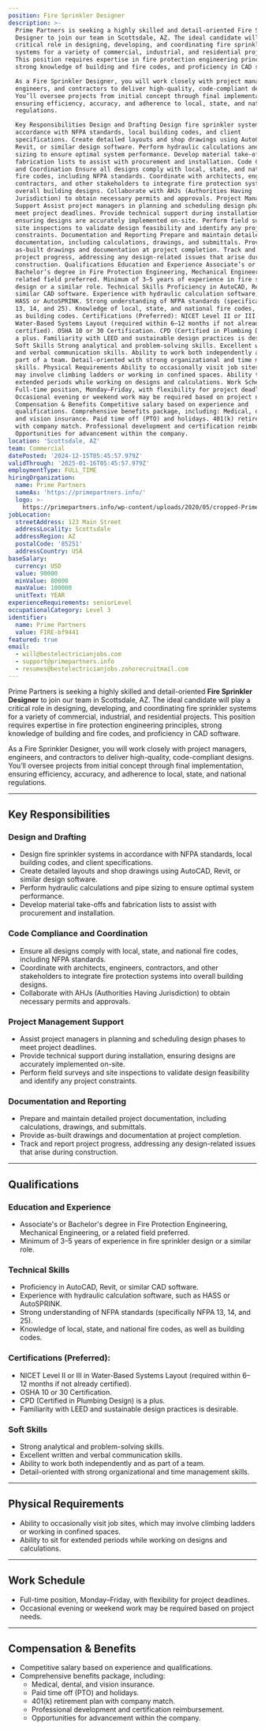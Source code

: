 ```yaml
---
position: Fire Sprinkler Designer
description: >-
  Prime Partners is seeking a highly skilled and detail-oriented Fire Sprinkler
  Designer to join our team in Scottsdale, AZ. The ideal candidate will play a
  critical role in designing, developing, and coordinating fire sprinkler
  systems for a variety of commercial, industrial, and residential projects.
  This position requires expertise in fire protection engineering principles,
  strong knowledge of building and fire codes, and proficiency in CAD software.

  As a Fire Sprinkler Designer, you will work closely with project managers,
  engineers, and contractors to deliver high-quality, code-compliant designs.
  You’ll oversee projects from initial concept through final implementation,
  ensuring efficiency, accuracy, and adherence to local, state, and national
  regulations.

  Key Responsibilities Design and Drafting Design fire sprinkler systems in
  accordance with NFPA standards, local building codes, and client
  specifications. Create detailed layouts and shop drawings using AutoCAD,
  Revit, or similar design software. Perform hydraulic calculations and pipe
  sizing to ensure optimal system performance. Develop material take-offs and
  fabrication lists to assist with procurement and installation. Code Compliance
  and Coordination Ensure all designs comply with local, state, and national
  fire codes, including NFPA standards. Coordinate with architects, engineers,
  contractors, and other stakeholders to integrate fire protection systems into
  overall building designs. Collaborate with AHJs (Authorities Having
  Jurisdiction) to obtain necessary permits and approvals. Project Management
  Support Assist project managers in planning and scheduling design phases to
  meet project deadlines. Provide technical support during installation,
  ensuring designs are accurately implemented on-site. Perform field surveys and
  site inspections to validate design feasibility and identify any project
  constraints. Documentation and Reporting Prepare and maintain detailed project
  documentation, including calculations, drawings, and submittals. Provide
  as-built drawings and documentation at project completion. Track and report
  project progress, addressing any design-related issues that arise during
  construction. Qualifications Education and Experience Associate’s or
  Bachelor’s degree in Fire Protection Engineering, Mechanical Engineering, or a
  related field preferred. Minimum of 3–5 years of experience in fire sprinkler
  design or a similar role. Technical Skills Proficiency in AutoCAD, Revit, or
  similar CAD software. Experience with hydraulic calculation software, such as
  HASS or AutoSPRINK. Strong understanding of NFPA standards (specifically NFPA
  13, 14, and 25). Knowledge of local, state, and national fire codes, as well
  as building codes. Certifications (Preferred): NICET Level II or III in
  Water-Based Systems Layout (required within 6–12 months if not already
  certified). OSHA 10 or 30 Certification. CPD (Certified in Plumbing Design) is
  a plus. Familiarity with LEED and sustainable design practices is desirable.
  Soft Skills Strong analytical and problem-solving skills. Excellent written
  and verbal communication skills. Ability to work both independently and as
  part of a team. Detail-oriented with strong organizational and time management
  skills. Physical Requirements Ability to occasionally visit job sites, which
  may involve climbing ladders or working in confined spaces. Ability to sit for
  extended periods while working on designs and calculations. Work Schedule
  Full-time position, Monday–Friday, with flexibility for project deadlines.
  Occasional evening or weekend work may be required based on project needs.
  Compensation & Benefits Competitive salary based on experience and
  qualifications. Comprehensive benefits package, including: Medical, dental,
  and vision insurance. Paid time off (PTO) and holidays. 401(k) retirement plan
  with company match. Professional development and certification reimbursement.
  Opportunities for advancement within the company.
location: 'Scottsdale, AZ'
team: Commercial
datePosted: '2024-12-15T05:45:57.979Z'
validThrough: '2025-01-16T05:45:57.979Z'
employmentType: FULL_TIME
hiringOrganization:
  name: Prime Partners
  sameAs: 'https://primepartners.info/'
  logo: >-
    https://primepartners.info/wp-content/uploads/2020/05/cropped-Prime-Partners-Logo-NO-BG-1-1.png
jobLocation:
  streetAddress: 123 Main Street
  addressLocality: Scottsdale
  addressRegion: AZ
  postalCode: '85251'
  addressCountry: USA
baseSalary:
  currency: USD
  value: 90000
  minValue: 80000
  maxValue: 100000
  unitText: YEAR
experienceRequirements: seniorLevel
occupationalCategory: Level 3
identifier:
  name: Prime Partners
  value: FIRE-bf9441
featured: true
email:
  - will@bestelectricianjobs.com
  - support@primepartners.info
  - resumes@bestelectricianjobs.zohorecruitmail.com
---
```


Prime Partners is seeking a highly skilled and detail-oriented **Fire Sprinkler Designer** to join our team in Scottsdale, AZ. The ideal candidate will play a critical role in designing, developing, and coordinating fire sprinkler systems for a variety of commercial, industrial, and residential projects. This position requires expertise in fire protection engineering principles, strong knowledge of building and fire codes, and proficiency in CAD software.  

As a Fire Sprinkler Designer, you will work closely with project managers, engineers, and contractors to deliver high-quality, code-compliant designs. You’ll oversee projects from initial concept through final implementation, ensuring efficiency, accuracy, and adherence to local, state, and national regulations.

---

## Key Responsibilities  

### **Design and Drafting**  
- Design fire sprinkler systems in accordance with NFPA standards, local building codes, and client specifications.  
- Create detailed layouts and shop drawings using AutoCAD, Revit, or similar design software.  
- Perform hydraulic calculations and pipe sizing to ensure optimal system performance.  
- Develop material take-offs and fabrication lists to assist with procurement and installation.  

### **Code Compliance and Coordination**  
- Ensure all designs comply with local, state, and national fire codes, including NFPA standards.  
- Coordinate with architects, engineers, contractors, and other stakeholders to integrate fire protection systems into overall building designs.  
- Collaborate with AHJs (Authorities Having Jurisdiction) to obtain necessary permits and approvals.  

### **Project Management Support**  
- Assist project managers in planning and scheduling design phases to meet project deadlines.  
- Provide technical support during installation, ensuring designs are accurately implemented on-site.  
- Perform field surveys and site inspections to validate design feasibility and identify any project constraints.  

### **Documentation and Reporting**  
- Prepare and maintain detailed project documentation, including calculations, drawings, and submittals.  
- Provide as-built drawings and documentation at project completion.  
- Track and report project progress, addressing any design-related issues that arise during construction.  

---

## Qualifications  

### **Education and Experience**  
- Associate's or Bachelor's degree in Fire Protection Engineering, Mechanical Engineering, or a related field preferred.  
- Minimum of 3–5 years of experience in fire sprinkler design or a similar role.  

### **Technical Skills**  
- Proficiency in AutoCAD, Revit, or similar CAD software.  
- Experience with hydraulic calculation software, such as HASS or AutoSPRINK.  
- Strong understanding of NFPA standards (specifically NFPA 13, 14, and 25).  
- Knowledge of local, state, and national fire codes, as well as building codes.  

### **Certifications (Preferred):**  
- NICET Level II or III in Water-Based Systems Layout (required within 6–12 months if not already certified).  
- OSHA 10 or 30 Certification.  
- CPD (Certified in Plumbing Design) is a plus.  
- Familiarity with LEED and sustainable design practices is desirable.  

### **Soft Skills**  
- Strong analytical and problem-solving skills.  
- Excellent written and verbal communication skills.  
- Ability to work both independently and as part of a team.  
- Detail-oriented with strong organizational and time management skills.  

---

## Physical Requirements  
- Ability to occasionally visit job sites, which may involve climbing ladders or working in confined spaces.  
- Ability to sit for extended periods while working on designs and calculations.  

---

## Work Schedule  
- Full-time position, Monday–Friday, with flexibility for project deadlines.  
- Occasional evening or weekend work may be required based on project needs.  

---

## Compensation & Benefits  
- Competitive salary based on experience and qualifications.  
- Comprehensive benefits package, including:  
  - Medical, dental, and vision insurance.  
  - Paid time off (PTO) and holidays.  
  - 401(k) retirement plan with company match.  
  - Professional development and certification reimbursement.  
  - Opportunities for advancement within the company.  





